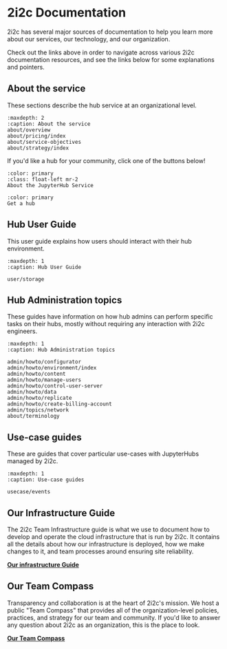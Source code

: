 # 2i2c Documentation

2i2c has several major sources of documentation to help you learn more about our services, our technology, and our organization.

Check out the links above in order to navigate across various 2i2c documentation resources, and see the links below for some explanations and pointers.

## About the service

These sections describe the hub service at an organizational level.

```{toctree}
:maxdepth: 2
:caption: About the service
about/overview
about/pricing/index
about/service-objectives
about/strategy/index
```

If you'd like a hub for your community, click one of the buttons below!

```{button-ref} about/overview
:color: primary
:class: float-left mr-2
About the JupyterHub Service
```

```{button-ref} new-hub
:color: primary
Get a hub
```

## Hub User Guide

This user guide explains how users should interact with their hub environment.

```{toctree}
:maxdepth: 1
:caption: Hub User Guide

user/storage
```

## Hub Administration topics

These guides have information on how hub admins can perform specific
tasks on their hubs, mostly without requiring any interaction with
2i2c engineers.

```{toctree}
:maxdepth: 1
:caption: Hub Administration topics

admin/howto/configurator
admin/howto/environment/index
admin/howto/content
admin/howto/manage-users
admin/howto/control-user-server
admin/howto/data
admin/howto/replicate
admin/howto/create-billing-account
admin/topics/network
about/terminology
```

## Use-case guides

These are guides that cover particular use-cases with JupyterHubs managed by 2i2c.

```{toctree}
:maxdepth: 1
:caption: Use-case guides

usecase/events
```

## Our Infrastructure Guide

The 2i2c Team Infrastructure guide is what we use to document how to develop and operate the cloud infrastructure that is run by 2i2c.
It contains all the details about how our infrastructure is deployed, how we make changes to it, and team processes around ensuring site reliability.

[**Our infrastructure Guide**](https://infrastructure.2i2c.org)

## Our Team Compass

Transparency and collaboration is at the heart of 2i2c's mission.
We host a public "Team Compass" that provides all of the organization-level policies, practices, and strategy for our team and community.
If you'd like to answer any question about 2i2c as an organization, this is the place to look.

[**Our Team Compass**](https://team-compass.2i2c.org)
